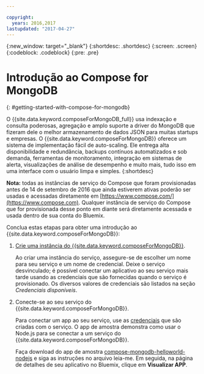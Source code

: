 ```yaml
---

copyright:
  years: 2016,2017
lastupdated: "2017-04-27"
---
```


{:new_window: target="_blank"}
{:shortdesc: .shortdesc}
{:screen: .screen}
{:codeblock: .codeblock}
{:pre: .pre}

# Introdução ao Compose for MongoDB
{: #getting-started-with-compose-for-mongodb}

O {{site.data.keyword.composeForMongoDB_full}} usa indexação e
consulta poderosas, agregação e amplo suporte a driver do MongoDB que fizeram dele
o melhor armazenamento de dados JSON para muitas startups e empresas. O
{{site.data.keyword.composeForMongoDB}} oferece um sistema de implementação
fácil de auto-scaling. Ele entrega alta disponibilidade e redundância, backups contínuos
automatizados e sob demanda, ferramentas de monitoramento, integração em sistemas de
alerta, visualizações de análise de desempenho e muito mais, tudo isso em uma interface
com o usuário limpa e simples.
{:shortdesc}

**Nota:** todas as instâncias de serviço do Compose que foram
provisionadas antes de 14 de setembro de 2016 que ainda estiverem ativas poderão ser
usadas e acessadas diretamente em
[https://www.compose.com/](https://www.compose.com). Qualquer instância
de serviço do Compose que for provisionada desse ponto em diante será diretamente
acessada e usada dentro de sua conta do Bluemix.

Conclua estas etapas para obter uma introdução ao
{{site.data.keyword.composeForMongoDB}}:

1. [Crie
uma instância do {{site.data.keyword.composeForMongoDB}}](https://console.ng.bluemix.net/catalog/services/compose-for-mongodb/).

   Ao criar uma instância do serviço, assegure-se de escolher um nome para seu
serviço e um nome de credencial. Deixe o serviço desvinculado; é possível conectar um
aplicativo ao seu serviço mais tarde usando as credenciais que são fornecidas quando o
serviço é provisionado.  Os diversos valores de credenciais são listados na seção
*Credenciais disponíveis*.

2. Conecte-se ao seu serviço do {{site.data.keyword.composeForMongoDB}}.

   Para conectar um app ao seu serviço, use as [credenciais](./credentials.html) que são criadas com o serviço. O app de amostra demonstra como usar o Node.js para se conectar a um serviço do
{{site.data.keyword.composeForMongoDB}}.

   Faça download do app de amostra
[compose-mongodb-helloworld-nodejs](https://github.com/IBM-Bluemix/compose-mongodb-helloworld-nodejs)
e siga as instruções no arquivo leia-me. Em seguida, na página de detalhes de seu aplicativo
no Bluemix, clique em **Visualizar APP**.
